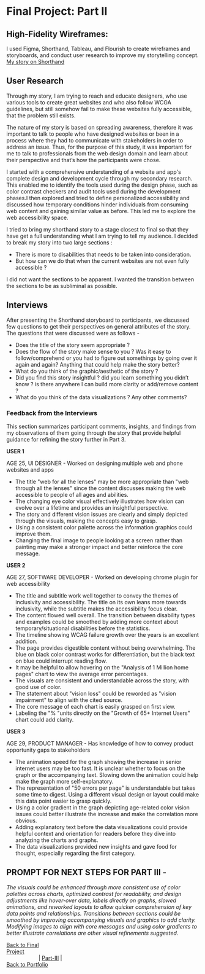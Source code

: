 # Final Project: Part II
## High-Fidelity Wireframes:

I used Figma, Shorthand, Tableau, and Flourish to create wireframes and storyboards, and conduct user research to improve my storytelling concept.<br>
[My story on Shorthand](https://preview.shorthand.com/PHyUirO3oRUxfzYa)

## User Research 

Through my story, I am trying to reach and educate designers, who use various tools to create great websites and who also follow WCGA guidelines, but still somehow fail to make these websites fully accessible, that the problem still exists.

The nature of my story is based on spreading awareness, therefore it was important to talk to people who have designed websites or been in a process where they had to communicate with stakeholders in order to address an issue. Thus, for the purpose of this study, it was important for me to talk to professionals from the web design domain and learn about their perspective and that’s how the participants were chose. 

I started with a comprehensive understanding of a website and app's complete design and development cycle through my secondary research. This enabled me to identify the tools used during the design phase, such as color contrast checkers and audit tools used during the development phases.I then explored and tried to define personalized accessibility and discussed how temporary conditions hinder individuals from consuming web content and gaining similar value as before. This led me to explore the web accessibility space.

I tried to bring my shorthand story to a stage closest to final so that they have get a full understanding what I am trying to tell my audience. I decided to break my story into two large sections :

* There is more to disabilities that needs to be taken into consideration.
* But how can we do that when the current websites are not even fully accessible ?

I did not want the sections to be apparent. I wanted the transition between the sections to be as subliminal as possible. 

## Interviews 

After presenting the Shorthand storyboard to participants, we discussed few questions to get their perspectives on general attributes of the story. The questions that were discussed were as follows - 

* Does the title of the story seem appropriate ? 
* Does the flow of the story make sense to you ? Was it easy to follow/comprehend or you had to figure out somethings by going over it again and again? Anything that could help make the story better?
* What do you think of the graphic/aesthetic of the story ?
* Did you find this story insightful ? did you learn something you didn’t know ? is there anywhere I can build more clarity or add/remove content ?
* What do you think of the data visualizations ? Any other comments?


### Feedback from the Interviews

This section summarizes participant comments, insights, and findings from my observations of them going through the story that provide helpful guidance for refining the story further in Part 3. 

**USER 1** 

AGE 25, UI DESIGNER - Worked on designing multiple web and phone websites and apps

* The title "web for all the lenses" may be more appropriate than "web through all the lenses" since the content discusses making the web accessible to people of all ages and abilities.
* The changing eye color visual effectively illustrates how vision can evolve over a lifetime and provides an insightful perspective.
* The story and different vision issues are clearly and simply depicted through the visuals, making the concepts easy to grasp.
* Using a consistent color palette across the information graphics could improve them.
* Changing the final image to people looking at a screen rather than painting may make a stronger impact and better reinforce the core message.

**USER 2**

AGE 27, SOFTWARE DEVELOPER - Worked on developing chrome plugin for web accessibility

* The title and subtitle work well together to convey the themes of inclusivity and accessibility. The title on its own leans more towards inclusivity, while the subtitle makes the accessibility focus clear.
* The content flowed well overall. The transition between disability types and examples could be smoothed by adding more context about temporary/situational disabilities before the statistics.
* The timeline showing WCAG failure growth over the years is an excellent addition.
* The page provides digestible content without being overwhelming. The blue on black color contrast works for differentiation, but the black text on blue could interrupt reading flow.
* It may be helpful to allow hovering on the "Analysis of 1 Million home pages" chart to view the average error percentages.
* The visuals are consistent and understandable across the story, with good use of color.
* The statement about "vision loss" could be reworded as "vision impairment" to align with the cited source.
* The core message of each chart is easily grasped on first view.
* Labeling the "% "units directly on the "Growth of 65+ Internet Users" chart could add clarity.

**USER 3** 

AGE 29, PRODUCT MANAGER - Has knowledge of how to convey product opportunity gaps to stakeholders

* The animation speed for the graph showing the increase in senior internet users may be too fast. It is unclear whether to focus on the graph or the accompanying text. Slowing down the animation could help make the graph more self-explanatory.
* The representation of "50 errors per page" is understandable but takes some time to digest. Using a different visual design or layout could make this data point easier to grasp quickly.
* Using a color gradient in the graph depicting age-related color vision issues could better illustrate the increase and make the correlation more obvious.
* Adding explanatory text before the data visualizations could provide helpful context and orientation for readers before they dive into analyzing the charts and graphs.
* The data visualizations provided new insights and gave food for thought, especially regarding the first category.

## PROMPT FOR NEXT STEPS FOR PART III - 

_The visuals could be enhanced through more consistent use of color palettes across charts, optimized contrast for readability, and design adjustments like hover-over data, labels directly on graphs, slowed animations, and reworked layouts to allow quicker comprehension of key data points and relationships. Transitions between sections could be smoothed by improving accompanying visuals and graphics to add clarity. Modifying images to align with core messages and using color gradients to better illustrate correlations are other visual refinements suggested._



[Back to Final Project](final_project_MishPatel.md)&emsp;&emsp;&emsp;&emsp;&emsp;&emsp;&emsp;&emsp;&emsp;&emsp;&emsp;&emsp;&emsp;&emsp;&emsp;&emsp;&emsp;&emsp;&emsp;&emsp;&emsp;&emsp;&emsp;&emsp;&emsp;&emsp;&emsp;&emsp;&emsp;&emsp;&emsp;&emsp;&emsp;&emsp;&emsp;&emsp;&emsp;&emsp;| [Part-III](Final_Part_3.md) |<br>
[Back to Portfolio](README.md)
